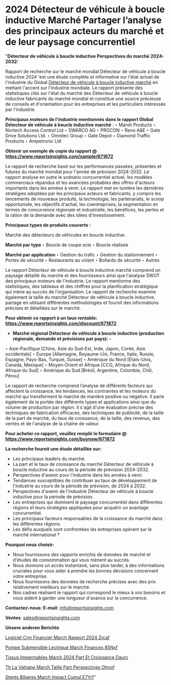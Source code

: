 # 2024 Détecteur de véhicule à boucle inductive Marché Partager l’analyse des principaux acteurs du marché et de leur paysage concurrentiel

"<strong>Détecteur de véhicule à boucle inductive Perspectives du marché 2024-2032:</strong>

Rapport de recherche sur le marché mondial Détecteur de véhicule à boucle inductive 2024 'est une étude complète et informative sur l'état actuel de l'industrie du Global <a href=https://www.reportsinsights.com/sample/671872>Détecteur de véhicule à boucle inductive marché</a> en mettant l'accent sur l'industrie mondiale. Le rapport présente des statistiques clés sur l'état du marché des Détecteur de véhicule à boucle inductive fabricants du marché mondial et constitue une source précieuse de conseils et d'orientation pour les entreprises et les particuliers intéressés par l'industrie.

<strong>Principaux moteurs de l'industrie mentionnés dans le rapport Global Détecteur de véhicule à boucle inductive marché</strong> :
‣ Marsh Products
‣ Nortech Access Control Ltd
‣ SWARCO AG
‣ PROCON
‣ Reno A&E
‣ Gate Drive Solutions Ltd.
‣ Omnitec Group
‣ Gate Depot
‣ Diamond Traffic Products
‣ Ampetronic Ltd

<strong>Obtenir un exemple de copie du rapport @ <a href=https://www.reportsinsights.com/sample/671872>https://www.reportsinsights.com/sample/671872</a></strong>

Le rapport de recherche basé sur les performances passées, présentes et futures du marché mondial pour l'année de prévision 2024-2032. Le rapport analyse en outre le scénario concurrentiel actuel, les modèles commerciaux répandus et les avancées probables des offres d'acteurs importants dans les années à venir. Le rapport met en lumière les dernières stratégies adoptées par les principaux acteurs et fabricants, y compris les lancements de nouveaux produits, la technologie, les partenariats, le scoop opportuniste, les objectifs d'achat, les coentreprises, la segmentation en termes de concurrence régionale et industrielle, les bénéfices, les pertes et la ration de la demande avec des idées d'investissement.

<strong>Principaux types de produits couverts :</strong>

Marché des détecteurs de véhicules en boucle inductive:

<strong>Marché par type </strong>
‣ Boucle de coupe scie
‣ Boucle réalisée

<strong>Marché par application </strong>
‣ Gestion du trafic
‣ Gestion du stationnement
‣ Portes de sécurité
‣ Restaurants au volant
‣ Bollards de sécurité
‣ Autres

Le rapport Détecteur de véhicule à boucle inductive marché comprend un paysage détaillé du marché et des fournisseurs ainsi que l'analyse SWOT des principaux moteurs de l'industrie. Le rapport mentionne des statistiques, des tableaux et des chiffres pour la planification stratégique qui mène au succès de l'organisation. Le rapport de recherche examine également la taille du marché Détecteur de véhicule à boucle inductive, partage en utilisant différentes méthodologies et fournit des informations précises et détaillées sur le marché.

<strong>Pour obtenir ce rapport à un taux rentable: <a href=https://www.reportsinsights.com/discount/671872>https://www.reportsinsights.com/discount/671872</a></strong>
<ul>
  <li><strong>Marché régional Détecteur de véhicule à boucle inductive (production régionale, demande et prévisions par pays): -</strong></li>
</ul>
‣ Asie-Pacifique [Chine, Asie du Sud-Est, Inde, Japon, Corée, Asie occidentale]
‣ Europe [Allemagne, Royaume-Uni, France, Italie, Russie, Espagne, Pays-Bas, Turquie, Suisse]
‣ Amérique du Nord [États-Unis, Canada, Mexique]
‣ Moyen-Orient et Afrique [CCG, Afrique du Nord, Afrique du Sud]
‣ Amérique du Sud [Brésil, Argentine, Colombie, Chili, Pérou]

Le rapport de recherche comprend l’analyse de différents facteurs qui affectent la croissance, les tendances, les contraintes et les moteurs du marché qui transforment le marché de manière positive ou négative. Il parle également de la portée des différents types et applications ainsi que du volume de production par région. Il s'agit d'une évaluation précise des techniques de fabrication efficaces, des techniques de publicité, de la taille de la part de marché, du taux de croissance, de la taille, des revenus, des ventes et de l'analyse de la chaîne de valeur.

<strong>Pour acheter ce rapport, veuillez remplir le formulaire @   <a href=https://www.reportsinsights.com/buynow/671872>https://www.reportsinsights.com/buynow/671872</a></strong>

<strong>La recherche fournit une étude détaillée sur:</strong>
<ul>
  <li>Les principaux leaders du marché.</li>
  <li>La part et le taux de croissance du marché Détecteur de véhicule à boucle inductive au cours de la période de prévision 2024-2032.</li>
  <li>Perspectives d'avenir pour l'industrie dans les années à venir.</li>
  <li>Tendances susceptibles de contribuer au taux de développement de l'industrie au cours de la période de prévision, de 2024 à 2032.</li>
  <li>Perspectives d'avenir de l'industrie Détecteur de véhicule à boucle inductive pour la période de prévision.</li>
  <li>Les entreprises qui dominent le paysage concurrentiel dans différentes régions et leurs stratégies appliquées pour acquérir un avantage concurrentiel.</li>
  <li>Les principaux facteurs responsables de la croissance du marché dans les différentes régions.</li>
  <li>Les défis auxquels sont confrontées les entreprises opérant sur le marché international ?</li>
</ul>
<strong>Pourquoi nous choisir:</strong>
<ul>
  <li>Nous fournissons des rapports enrichis de données de marché et d'études de consommation qui vous mènent au succès.</li>
  <li>Nous donnons un accès instantané, sans plus tarder, à des informations cruciales pour vous aider à prendre les bonnes décisions concernant votre entreprise.</li>
  <li>Nous fournissons des données de recherche précises avec des prix relativement meilleurs sur le marché.</li>
  <li>Nos cadres réalisent le rapport qui correspond le mieux à vos besoins et vous aident à garder une longueur d'avance sur la concurrence.</li>
</ul>
<strong>Contactez-nous:
</strong><strong>E-mail:</strong> <a href=mailto:info@reportsinsights.com>info@reportsinsights.com</a>

<strong>Ventes</strong>: <a href=mailto:sales@reportsinsights.com>sales@reportsinsights.com</a>

<strong>Unsere anderen Berichte</strong>

<a href=https://www.linkedin.com/pulse/logiciel-crm-financier-march%C3%A9-rapport-2024-zrcaf/>Logiciel Crm Financier March Rapport 2024 Zrcaf</a>

<a href=https://www.linkedin.com/pulse/pompe-submersible-%C3%A9lectrique-march%C3%A9-finances-85nxf/>Pompe Submersible Lectrique March Finances 85Nxf</a>

<a href=https://www.linkedin.com/pulse/tissus-imperm%C3%A9ables-march%C3%A9-2024-part-et-croissance-daurc/>Tissus Impermables March 2024 Part Et Croissance Daurc</a>

<a href=https://www.linkedin.com/pulse/th%C3%A9-%C3%A0-la-val%C3%A9riane-march%C3%A9-taille-part-perspectives-ohnof/>Th  La Valriane March Taille Part Perspectives Ohnof</a>

<a href=https://www.linkedin.com/pulse/stents-biliaires-march%C3%A9-impact-cumul%C3%A9-e7yrf/>Stents Biliaires March Impact Cumul E7Yrf</a>"

